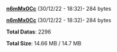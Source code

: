 [**n6mMx0Cc**](/data/n6mMx0Cc.txt) (30/12/22 - 18:32)- 284 bytes

[**n6mMx0Cc**](/data/n6mMx0Cc.txt) (30/12/22 - 18:32)- 284 bytes

**Total Datas**: 2296

**Total Size**: 14.66 MB / 14.7 MB